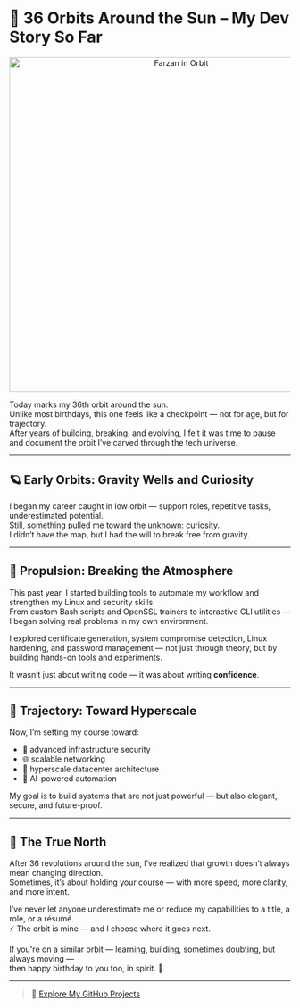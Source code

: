 # 🎂 36 Orbits Around the Sun – My Dev Story So Far


<p align="center">
  <img src="assets/saturn-farzan-banner.png" alt="Farzan in Orbit" width="600"/>
</p>


Today marks my 36th orbit around the sun.  
Unlike most birthdays, this one feels like a checkpoint — not for age, but for trajectory.  
After years of building, breaking, and evolving, I felt it was time to pause and document the orbit I’ve carved through the tech universe.

---

## 🪐 Early Orbits: Gravity Wells and Curiosity

I began my career caught in low orbit — support roles, repetitive tasks, underestimated potential.  
Still, something pulled me toward the unknown: curiosity.  
I didn’t have the map, but I had the will to break free from gravity.

---

## 🚀 Propulsion: Breaking the Atmosphere

This past year, I started building tools to automate my workflow and strengthen my Linux and security skills.  
From custom Bash scripts and OpenSSL trainers to interactive CLI utilities — I began solving real problems in my own environment.

I explored certificate generation, system compromise detection, Linux hardening, and password management — not just through theory, but by building hands-on tools and experiments.

It wasn’t just about writing code — it was about writing **confidence**.

---

## 🌌 Trajectory: Toward Hyperscale

Now, I’m setting my course toward:  
- 🔐 advanced infrastructure security  
- 🌐 scalable networking  
- 🏢 hyperscale datacenter architecture  
- 🤖 AI-powered automation  

My goal is to build systems that are not just powerful — but also elegant, secure, and future-proof.

---

## 🧭 The True North

After 36 revolutions around the sun, I’ve realized that growth doesn’t always mean changing direction.  
Sometimes, it’s about holding your course — with more speed, more clarity, and more intent.

I’ve never let anyone underestimate me or reduce my capabilities to a title, a role, or a résumé.  
⚡ The orbit is mine — and I choose where it goes next.

If you're on a similar orbit — learning, building, sometimes doubting, but always moving —  
then happy birthday to you too, in spirit. 🎉

---

> 🌟 [Explore My GitHub Projects](https://github.com/farzan-dev13)

